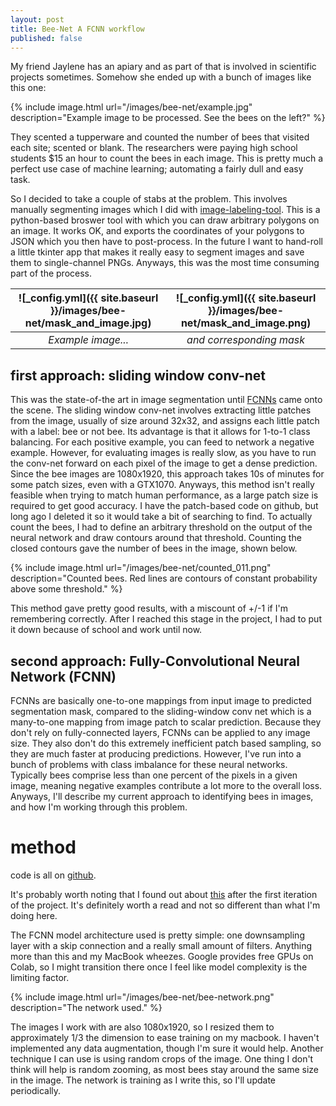 ```yaml
---
layout: post
title: Bee-Net A FCNN workflow
published: false
---
```


My friend Jaylene has an apiary and as part of that is involved in scientific projects sometimes.
Somehow she ended up with a bunch of images like this one:

{% include image.html url="/images/bee-net/example.jpg" description="Example image to be processed. See the bees on the left?" %}

They scented a tupperware and counted the number of bees that visited each site; scented or blank. The researchers were paying high school students $15 an hour to count the bees in each image. This is pretty much a perfect use case of machine learning; automating a fairly dull and easy task. 

So I decided to take a couple of stabs at the problem. This involves manually segmenting images which I did with [image-labeling-tool](https://bitbucket.org/ueacomputervision/image-labelling-tool/src/master/). This is a python-based broswer tool with which you can draw arbitrary polygons on an image. It works OK, and exports the coordinates of your polygons to JSON which you then have to post-process. In the future I want to hand-roll a little tkinter app that makes it really easy to segment images and save them to single-channel PNGs. Anyways, this was the most time consuming part of the process.

![_config.yml]({{ site.baseurl }}/images/bee-net/mask_and_image.jpg) |  ![_config.yml]({{ site.baseurl }}/images/bee-net/mask_and_image.png)
:-------------------------:|:-------------------------:
<em>Example image...</em>             |  <em>and corresponding mask</em> 


## first approach: sliding window conv-net
This was the state-of-the art in image segmentation until [FCNNs](https://people.eecs.berkeley.edu/~jonlong/long_shelhamer_fcn.pdf) came onto the scene. The sliding window conv-net involves extracting little patches from the image, usually of size around 32x32, and assigns each little patch with a label: bee or not bee. Its advantage is that it allows for 1-to-1 class balancing. For each positive example, you can feed to network a negative example. However, for evaluating images is really slow, as you have to run the conv-net forward on each pixel of the image to get a dense prediction. Since the bee images are 1080x1920, this approach takes 10s of minutes for some patch sizes, even with a GTX1070. Anyways, this method isn't really feasible when trying to match human performance, as a large patch size is required to get good accuracy. I have the patch-based code on github, but long ago I deleted it so it would take a bit of searching to find. To actually count the bees, I had to define an arbitrary threshold on the output of the neural network and draw contours around that threshold. Counting the closed contours gave the number of bees in the image, shown below. 

{% include image.html url="/images/bee-net/counted_011.png" description="Counted bees. Red lines are contours of constant probability above some threshold." %}

This method gave pretty good results, with a miscount of +/-1 if I'm remembering correctly. After I reached this stage in the project, I had to put it down because of school and work until now. 


## second approach: Fully-Convolutional Neural Network (FCNN)

FCNNs are basically one-to-one mappings from input image to predicted segmentation mask, compared to the sliding-window conv net which is a many-to-one mapping from image patch to scalar prediction. Because they don't rely on fully-connected layers, FCNNs can be applied to any image size. They also don't do this extremely inefficient patch based sampling, so they are much faster at producing predictions. However, I've run into a bunch of problems with class imbalance for these neural networks. Typically bees comprise less than one percent of the pixels in a given image, meaning negative examples contribute a lot more to the overall loss. Anyways, I'll describe my current approach to identifying bees in images, 
and how I'm working through this problem.

# method

code is all on [github](https://github.com/tcolligan4/bee-network).

It's probably worth noting that I found out about [this](http://matpalm.com/blog/counting_bees/) after the first iteration of the project. It's definitely worth a read and not so different than what I'm doing here. 

The FCNN model architecture used is pretty simple: one downsampling layer with a skip connection and a really small amount of filters. Anything more than this and my MacBook wheezes. Google provides free GPUs on Colab, so I might transition there once I feel like model complexity is the limiting factor.

{% include image.html url="/images/bee-net/bee-network.png" description="The network used." %}

The images I work with are also 1080x1920, so I resized them to approximately 1/3 the dimension to ease training on my macbook. 
I haven't implemented any data augmentation, though I'm sure it would help. Another technique I can use is using random crops of the image. One thing I don't think will help is random zooming, as most bees stay around the same size in the image. The network is training as I write this, so I'll update periodically.







